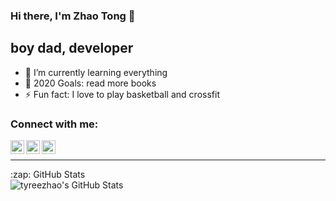 ### Hi there, I'm Zhao Tong 👋

## boy dad, developer

- 🌱 I’m currently learning everything
- 🥅 2020 Goals: read more books
- ⚡ Fun fact: I love to play basketball and crossfit

### Connect with me:

[<img align="left" alt="codeSTACKr | YouTube" width="22px" src="https://cdn.jsdelivr.net/npm/simple-icons@v3/icons/youtube.svg" />][youtube]
[<img align="left" alt="codeSTACKr | Twitter" width="22px" src="https://cdn.jsdelivr.net/npm/simple-icons@v3/icons/twitter.svg" />][twitter]
[<img align="left" alt="codeSTACKr | Instagram" width="22px" src="https://cdn.jsdelivr.net/npm/simple-icons@v3/icons/instagram.svg" />][instagram]

<br />

---

<summary>:zap: GitHub Stats</summary>

<img align="left" alt="tyreezhao's GitHub Stats" src="https://github-readme-stats.vercel.app/api?username=tyreezhao&show_icons=true&hide_border=true" />

[twitter]: https://twitter.com/Chaz_Zhao
[youtube]: https://www.youtube.com/channel/UCcTlrwEwgWaqxTTN5Av9QJg
[instagram]: https://www.instagram.com/tyreezhao/
